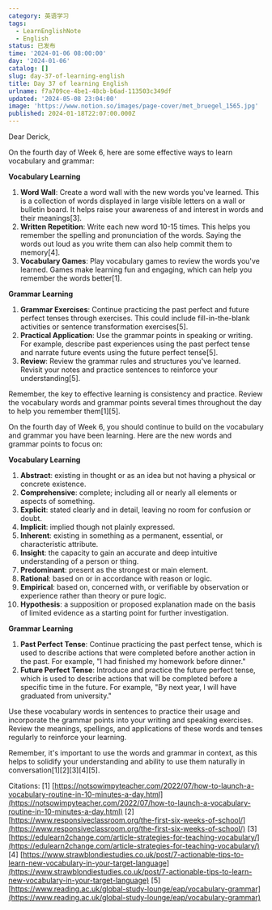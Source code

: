 ```yaml
---
category: 英语学习
tags:
  - LearnEnglishNote
  - English
status: 已发布
time: '2024-01-06 08:00:00'
day: '2024-01-06'
catalog: []
slug: day-37-of-learning-english
title: Day 37 of learning English
urlname: f7a709ce-4be1-48cb-b6ad-113503c349df
updated: '2024-05-08 23:04:00'
image: 'https://www.notion.so/images/page-cover/met_bruegel_1565.jpg'
published: 2024-01-18T22:07:00.000Z
---
```


Dear Derick,


On the fourth day of Week 6, here are some effective ways to learn vocabulary and grammar:


**Vocabulary Learning**

1. **Word Wall**: Create a word wall with the new words you've learned. This is a collection of words displayed in large visible letters on a wall or bulletin board. It helps raise your awareness of and interest in words and their meanings[3].
2. **Written Repetition**: Write each new word 10-15 times. This helps you remember the spelling and pronunciation of the words. Saying the words out loud as you write them can also help commit them to memory[4].
3. **Vocabulary Games**: Play vocabulary games to review the words you've learned. Games make learning fun and engaging, which can help you remember the words better[1].

**Grammar Learning**

1. **Grammar Exercises**: Continue practicing the past perfect and future perfect tenses through exercises. This could include fill-in-the-blank activities or sentence transformation exercises[5].
2. **Practical Application**: Use the grammar points in speaking or writing. For example, describe past experiences using the past perfect tense and narrate future events using the future perfect tense[5].
3. **Review**: Review the grammar rules and structures you've learned. Revisit your notes and practice sentences to reinforce your understanding[5].

Remember, the key to effective learning is consistency and practice. Review the vocabulary words and grammar points several times throughout the day to help you remember them[1][5].


On the fourth day of Week 6, you should continue to build on the vocabulary and grammar you have been learning. Here are the new words and grammar points to focus on:


**Vocabulary Learning**

1. **Abstract**: existing in thought or as an idea but not having a physical or concrete existence.
2. **Comprehensive**: complete; including all or nearly all elements or aspects of something.
3. **Explicit**: stated clearly and in detail, leaving no room for confusion or doubt.
4. **Implicit**: implied though not plainly expressed.
5. **Inherent**: existing in something as a permanent, essential, or characteristic attribute.
6. **Insight**: the capacity to gain an accurate and deep intuitive understanding of a person or thing.
7. **Predominant**: present as the strongest or main element.
8. **Rational**: based on or in accordance with reason or logic.
9. **Empirical**: based on, concerned with, or verifiable by observation or experience rather than theory or pure logic.
10. **Hypothesis**: a supposition or proposed explanation made on the basis of limited evidence as a starting point for further investigation.

**Grammar Learning**

1. **Past Perfect Tense**: Continue practicing the past perfect tense, which is used to describe actions that were completed before another action in the past. For example, "I had finished my homework before dinner."
2. **Future Perfect Tense**: Introduce and practice the future perfect tense, which is used to describe actions that will be completed before a specific time in the future. For example, "By next year, I will have graduated from university."

Use these vocabulary words in sentences to practice their usage and incorporate the grammar points into your writing and speaking exercises. Review the meanings, spellings, and applications of these words and tenses regularly to reinforce your learning.


Remember, it's important to use the words and grammar in context, as this helps to solidify your understanding and ability to use them naturally in conversation[1][2][3][4][5].


Citations:
[1] [https://notsowimpyteacher.com/2022/07/how-to-launch-a-vocabulary-routine-in-10-minutes-a-day.html](https://notsowimpyteacher.com/2022/07/how-to-launch-a-vocabulary-routine-in-10-minutes-a-day.html)
[2] [https://www.responsiveclassroom.org/the-first-six-weeks-of-school/](https://www.responsiveclassroom.org/the-first-six-weeks-of-school/)
[3] [https://edulearn2change.com/article-strategies-for-teaching-vocabulary/](https://edulearn2change.com/article-strategies-for-teaching-vocabulary/)
[4] [https://www.strawblondiestudies.co.uk/post/7-actionable-tips-to-learn-new-vocabulary-in-your-target-language](https://www.strawblondiestudies.co.uk/post/7-actionable-tips-to-learn-new-vocabulary-in-your-target-language)
[5] [https://www.reading.ac.uk/global-study-lounge/eap/vocabulary-grammar](https://www.reading.ac.uk/global-study-lounge/eap/vocabulary-grammar)

